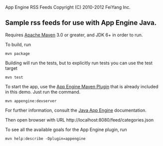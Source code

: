 App Engine RSS Feeds
Copyright (C) 2010-2012 FeiYang Inc.

## Sample rss feeds for use with App Engine Java.

Requires [Apache Maven](http://maven.apache.org) 3.0 or greater, and JDK 6+ in order to run.

To build, run

    mvn package

Building will run the tests, but to explicitly run tests you can use the test target

    mvn test

To start the app, use the [App Engine Maven Plugin](http://code.google.com/p/appengine-maven-plugin/) that is already included in this demo.  Just run the command.

    mvn appengine:devserver

For further information, consult the [Java App Engine](https://developers.google.com/appengine/docs/java/overview) documentation.

Then open browser with URL http://localhost:8080/feed/categories.json

To see all the available goals for the App Engine plugin, run

    mvn help:describe -Dplugin=appengine